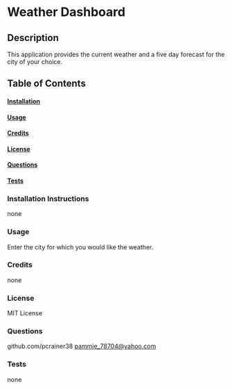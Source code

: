 # Weather Dashboard

## Description

 This application provides the current weather and a five day forecast for the city of your choice. 

 ## Table of Contents

 #### [Installation](#installation)
 #### [Usage](#usage)
 #### [Credits](#credits)
 #### [License](#license)
 #### [Questions](#questions)
 #### [Tests](#tests)

  ### Installation Instructions

 none

### Usage

 Enter the city for which you would like the weather. 

### Credits

 none

### License

 MIT License

### Questions

 github.com/pcrainer38
 pammie_78704@yahoo.com

### Tests

 none
